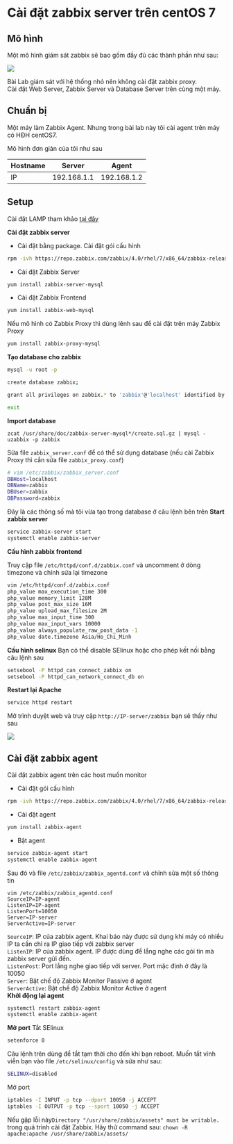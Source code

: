 # Cài đặt zabbix server trên centOS 7
## Mô hình 
Một mô hình giám sát zabbix sẽ bao gồm đầy đủ các thành phần như sau:

<img src=https://i.imgur.com/4FTd21l.jpg>

Bài Lab giám sát với hệ thống nhỏ nên không cài đặt zabbix proxy.</br>
Cài đặt Web Server, Zabbix Server và Database Server trên cùng một máy.
## Chuẩn bị

Một máy làm Zabbix Agent. Nhưng trong bài lab này tôi cài agent trên máy có HĐH centOS7.

Mô hình đơn giản của tôi như sau

|Hostname|Server|Agent|
|--------|------|-----|
|IP|192.168.1.1|192.168.1.2|

## Setup

Cài đặt LAMP tham khảo [tại đây](https://github.com/quangln94/Linux/blob/master/Task/Web%20Server/Lab_Web_Server.md)

**Cài đặt zabbix server**

- Cài đặt bằng package. Cài đặt gói cấu hình

```sh
rpm -ivh https://repo.zabbix.com/zabbix/4.0/rhel/7/x86_64/zabbix-release-4.0-1.el7.noarch.rpm
```
- Cài đặt Zabbix Server
```sh
yum install zabbix-server-mysql
```
- Cài đặt Zabbix Frontend
```sh
yum install zabbix-web-mysql
```
Nếu mô hình có Zabbix Proxy thì dùng lênh sau để cài đặt trên máy Zabbix Proxy
```sh
yum install zabbix-proxy-mysql
```
**Tạo database cho zabbix**
```sh
mysql -u root -p

create database zabbix;

grant all privileges on zabbix.* to 'zabbix'@'localhost' identified by 'zabbix';

exit
```
**Import database**
```
zcat /usr/share/doc/zabbix-server-mysql*/create.sql.gz | mysql -uzabbix -p zabbix
```
Sửa file `zabbix_server.conf` để có thể sử dụng database (nếu cài Zabbix Proxy thì cẩn sửa file `zabbix_proxy.conf`)
```sh
# vim /etc/zabbix/zabbix_server.conf
DBHost=localhost
DBName=zabbix
DBUser=zabbix
DBPassword=zabbix
```
Đây là các thông số mà tôi vừa tạo trong database ở câu lệnh bên trên
**Start zabbix server**
```sh
service zabbix-server start
systemctl enable zabbix-server
```
**Cấu hình zabbix frontend**

Truy cập file `/etc/httpd/conf.d/zabbix.conf` và uncomment ở dòng timezone và chỉnh sửa lại timezone
```sh
vim /etc/httpd/conf.d/zabbix.conf
php_value max_execution_time 300
php_value memory_limit 128M
php_value post_max_size 16M
php_value upload_max_filesize 2M
php_value max_input_time 300
php_value max_input_vars 10000
php_value always_populate_raw_post_data -1
php_value date.timezone Asia/Ho_Chi_Minh
```
**Cầu hình selinux**
Bạn có thể disable SElinux hoặc cho phép kết nối bằng câu lệnh sau
```sh
setsebool -P httpd_can_connect_zabbix on
setsebool -P httpd_can_network_connect_db on
```
**Restart lại Apache**
```sh
service httpd restart
```
Mở trình duyệt web và truy cập `http://IP-server/zabbix` bạn sẽ thấy như sau

<img src=https://i.imgur.com/TBwPP1E.png>

## Cài đặt zabbix agent
Cài đặt zabbix agent trên các host muốn monitor
- Cài đặt gói cấu hình
```sh
rpm -ivh https://repo.zabbix.com/zabbix/4.0/rhel/7/x86_64/zabbix-release-4.0-1.el7.noarch.rpm
```
- Cài đặt agent
```sh
yum install zabbix-agent
```
- Bật agent
```sh
service zabbix-agent start
systemctl enable zabbix-agent
```
Sau đó và file `/etc/zabbix/zabbix_agentd.conf` và chỉnh sửa một số thông tin
```
vim /etc/zabbix/zabbix_agentd.conf
SourceIP=IP-agent
ListenIP=IP-agent
ListenPort=10050
Server=IP-server
ServerActive=IP-server
```
`SourceIP`: IP của zabbix agent. Khai báo này được sử dụng khi máy có nhiều IP ta cần chỉ ra IP giao tiếp với zabbix server</br>
`ListenIP`: IP của zabbix agent. IP được dùng để lắng nghe các gói tin mà zabbix server gửi đến.</br>
`ListenPost`: Port lắng nghe giao tiếp với server. Port mặc định ở đây là 10050</br>
`Server`: Bật chế độ Zabbix Monitor Passive ở agent</br>
`ServerActive`: Bật chế độ Zabbix Monitor Active ở agent</br>
**Khởi động lại agent**
```sh
systemctl restart zabbix-agent
systemctl enable zabbix-agent
```
**Mở port**
Tắt SElinux
```sh
setenforce 0
```
Câu lệnh trên dùng để tắt tạm thời cho đến khi bạn reboot. Muốn tắt vĩnh viễn bạn vào file `/etc/selinux/config` và sửa như sau:
```sh
SELINUX=disabled
```
Mở port
```sh
iptables -I INPUT -p tcp --dport 10050 -j ACCEPT
iptables -I OUTPUT -p tcp --sport 10050 -j ACCEPT
```
Nếu gặp lỗi này`Directory "/usr/share/zabbix/assets" must be writable.` trong quá trình cài đặt Zabbix. Hãy thử command sau:
`chown -R apache:apache /usr/share/zabbix/assets/`
